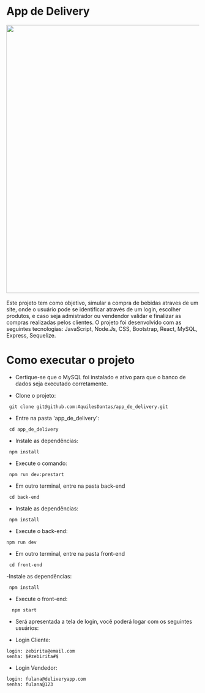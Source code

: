 # App de Delivery

<div align="center">
<img src="https://user-images.githubusercontent.com/83843770/211177757-628db859-3d7d-4c97-9497-17898ad3b79b.png" width="700px" />
</div>
<br/>
Este projeto tem como objetivo, simular a compra de bebidas atraves de um site, onde o usuário pode se identificar através de um login, escolher produtos, e caso seja admistrador ou vendendor validar e finalizar as compras realizadas pelos clientes.
O projeto foi desenvolvido com as seguintes tecnologias: JavaScript, Node.Js, CSS, Bootstrap, React, MySQL, Express, Sequelize.
	
# Como executar o projeto

- Certique-se que o MySQL foi instalado e ativo para que o banco de dados seja executado corretamente.

- Clone o projeto:
```
 git clone git@github.com:AquilesDantas/app_de_delivery.git
 ```

- Entre na pasta 'app_de_delivery':
```
 cd app_de_delivery
 ```

- Instale as dependências:
```
 npm install
 ```
 
- Execute o comando:
```
 npm run dev:prestart
 ```
  
- Em outro terminal, entre na pasta back-end
```
 cd back-end
``` 
- Instale as dependências:
```
 npm install
```
 - Execute o back-end:
 ```
 npm run dev
 ```

- Em outro terminal, entre na pasta front-end
```
 cd front-end
 ```
-Instale as dependências:
```
 npm install
 ```
- Execute o front-end:
```
  npm start
  ```
- Será apresentada a tela de login, você poderá logar com os seguintes usuários:

- Login Cliente:
```
login: zebirita@email.com
senha: $#zebirita#$ 
```
- Login Vendedor:
```
login: fulana@deliveryapp.com
senha: fulana@123
```
